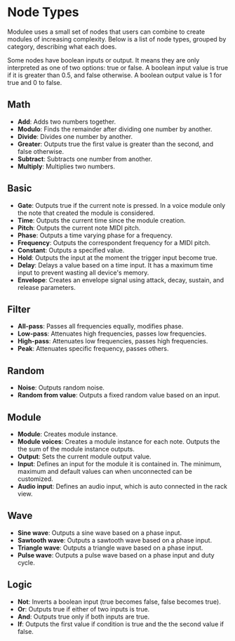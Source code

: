 # Node Types

Modulee uses a small set of nodes that users can combine to create modules of
increasing complexity. Below is a list of node types, grouped by category,
describing what each does.

Some nodes have boolean inputs or output. It means they are only interpreted as
one of two options: true or false. A boolean input value is true if it is
greater than 0.5, and false otherwise. A boolean output value is 1 for true and
0 to false.

## Math

- **Add**: Adds two numbers together.
- **Modulo**: Finds the remainder after dividing one number by another.
- **Divide**: Divides one number by another.
- **Greater**: Outputs true the first value is greater than the second, and
  false otherwise.
- **Subtract**: Subtracts one number from another.
- **Multiply**: Multiplies two numbers.

## Basic

- **Gate**: Outputs true if the current note is pressed. In a voice module only
  the note that created the module is considered.
- **Time**: Outputs the current time since the module creation.
- **Pitch**: Outputs the current note MIDI pitch.
- **Phase**: Outputs a time varying phase for a frequency.
- **Frequency**: Outputs the correspondent frequency for a MIDI pitch.
- **Constant**: Outputs a specified value.
- **Hold**: Outputs the input at the moment the trigger input become true.
- **Delay**: Delays a value based on a time input. It has a maximum time input
  to prevent wasting all device's memory.
- **Envelope**: Creates an envelope signal using attack, decay, sustain, and
  release parameters.

## Filter

- **All-pass**: Passes all frequencies equally, modifies phase.
- **Low-pass**: Attenuates high frequencies, passes low frequencies.
- **High-pass**: Attenuates low frequencies, passes high frequencies.
- **Peak**: Attenuates specific frequency, passes others.

## Random

- **Noise**: Outputs random noise.
- **Random from value**: Outputs a fixed random value based on an input.

## Module

- **Module**: Creates module instance.
- **Module voices**: Creates a module instance for each note. Outputs the the
  sum of the module instance outputs.
- **Output**: Sets the current module output value.
- **Input**: Defines an input for the module it is contained in. The minimum,
  maximum and default values can when unconnected can be customized.
- **Audio input**: Defines an audio input, which is auto connected in the rack
  view.

## Wave

- **Sine wave**: Outputs a sine wave based on a phase input.
- **Sawtooth wave**: Outputs a sawtooth wave based on a phase input.
- **Triangle wave**: Outputs a triangle wave based on a phase input.
- **Pulse wave**: Outputs a pulse wave based on a phase input and duty cycle.

## Logic

- **Not**: Inverts a boolean input (true becomes false, false becomes true).
- **Or**: Outputs true if either of two inputs is true.
- **And**: Outputs true only if both inputs are true.
- **If**: Outputs the first value if condition is true and the the second value
  if false.
